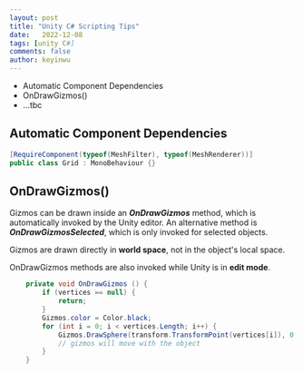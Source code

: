 ```yaml
---
layout: post
title: "Unity C# Scripting Tips"
date:   2022-12-08
tags: [unity C#]
comments: false
author: keyinwu
---
```


- Automatic Component Dependencies
- OnDrawGizmos()
- ...tbc

## Automatic Component Dependencies

```c#
[RequireComponent(typeof(MeshFilter), typeof(MeshRenderer))]
public class Grid : MonoBehaviour {}
```

## OnDrawGizmos()

Gizmos can be drawn inside an ***OnDrawGizmos*** method, which is automatically invoked by the Unity editor. An alternative method is ***OnDrawGizmosSelected***, which is only invoked for selected objects.

Gizmos are drawn directly in **world space**, not in the object's local space.

OnDrawGizmos methods are also invoked while Unity is in **edit mode**.

```c#
	private void OnDrawGizmos () {
		if (vertices == null) {
			return;
		}
		Gizmos.color = Color.black;
		for (int i = 0; i < vertices.Length; i++) {
			Gizmos.DrawSphere(transform.TransformPoint(vertices[i]), 0.1f);
			// gizmos will move with the object
		}
	}
```